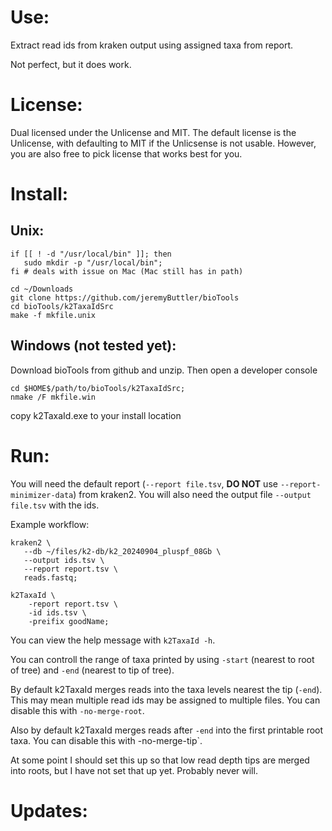 # Use:

Extract read ids from kraken output using assigned taxa
  from report.

Not perfect, but it does work.

# License:

Dual licensed under the Unlicense and MIT. The default
  license is the Unlicense, with defaulting to MIT if
  the Unlicsense is not usable. However, you are also free
  to pick license that works best for you.

# Install:

## Unix:

```
if [[ ! -d "/usr/local/bin" ]]; then
   sudo mkdir -p "/usr/local/bin";
fi # deals with issue on Mac (Mac still has in path)

cd ~/Downloads
git clone https://github.com/jeremyButtler/bioTools
cd bioTools/k2TaxaIdSrc
make -f mkfile.unix
```

## Windows (not tested yet):

Download bioTools from github and unzip. Then open a
  developer console

```
cd $HOME$/path/to/bioTools/k2TaxaIdSrc;
nmake /F mkfile.win
```

copy k2TaxaId.exe to your install location

# Run:

You will need the default report (`--report file.tsv`,
  **DO NOT** use `--report-minimizer-data`) from kraken2.
  You will also need the output file `--output file.tsv`
  with the ids.

Example workflow:

```
kraken2 \
   --db ~/files/k2-db/k2_20240904_pluspf_08Gb \
   --output ids.tsv \
   --report report.tsv \
   reads.fastq;

k2TaxaId \
    -report report.tsv \
    -id ids.tsv \
    -preifix goodName;
```

You can view the help message with `k2TaxaId -h`.

You can controll the range of taxa printed by using
  `-start` (nearest to root of tree) and `-end`
  (nearest to tip of tree).

By default k2TaxaId merges reads into the taxa levels
  nearest the tip (`-end`). This may mean multiple read
  ids may be assigned to multiple files. You can disable
  this with `-no-merge-root`.

Also by default k2TaxaId merges reads after `-end` into
  the first printable root taxa. You can disable this
  with -no-merge-tip`.

At some point I should set this up so that low read depth
  tips are merged into roots, but I have not set that up
  yet. Probably never will.

# Updates:
